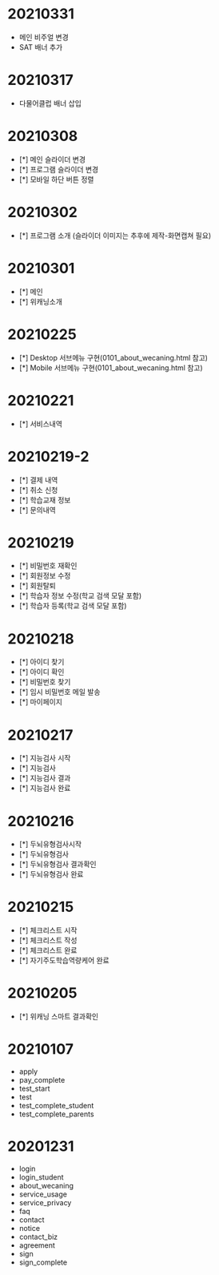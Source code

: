 # 20210331
  - 메인 비주얼 변경
  - SAT 배너 추가

# 20210317
  - 다물어클럽 배너 삽입

# 20210308
  - [*] 메인 슬라이더 변경
  - [*] 프로그램 슬라이더 변경
  - [*] 모바일 하단 버튼 정렬

# 20210302
  - [*] 프로그램 소개 (슬라이더 이미지는 추후에 제작-화면캡쳐 필요)

# 20210301
  - [*] 메인
  - [*] 위캐닝소개

# 20210225
  - [*] Desktop 서브메뉴 구현(0101_about_wecaning.html 참고)
  - [*] Mobile 서브메뉴 구현(0101_about_wecaning.html 참고)

# 20210221
  - [*] 서비스내역

# 20210219-2
  - [*] 결제 내역
  - [*] 취소 신청
  - [*] 학습교재 정보
  - [*] 문의내역

# 20210219
  - [*] 비밀번호 재확인
  - [*] 회원정보 수정
  - [*] 회원탈퇴
  - [*] 학습자 정보 수정(학교 검색 모달 포함)
  - [*] 학습자 등록(학교 검색 모달 포함)

# 20210218
  - [*] 아이디 찾기
  - [*] 아이디 확인
  - [*] 비밀번호 찾기
  - [*] 임시 비밀번호 메일 발송
  - [*] 마이페이지

# 20210217
  - [*] 지능검사 시작
  - [*] 지능검사
  - [*] 지능검사 결과
  - [*] 지능검사 완료

# 20210216
  - [*] 두뇌유형검사시작
  - [*] 두뇌유형검사
  - [*] 두뇌유형검사 결과확인
  - [*] 두뇌유형검사 완료

# 20210215
  - [*] 체크리스트 시작
  - [*] 체크리스트 작성
  - [*] 체크리스트 완료
  - [*] 자기주도학습역량케어 완료

# 20210205
  - [*] 위캐닝 스마트 결과확인

# 20210107
  - apply
  - pay_complete
  - test_start
  - test
  - test_complete_student
  - test_complete_parents

# 20201231
  - login
  - login_student
  - about_wecaning
  - service_usage
  - service_privacy
  - faq
  - contact
  - notice
  - contact_biz
  - agreement
  - sign
  - sign_complete